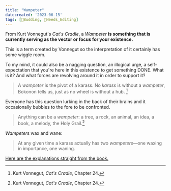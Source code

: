 ```yaml
---
title: "Wampeter"
datecreated: '2023-06-15'
tags: [🌿Budding, 🧹Needs_Editing]
---
```

From Kurt Vonnegut's *Cat's Cradle*, a *Wampeter* **is something that is currently serving as the vector or focus for your existence.**

This is a term created by Vonnegut so the interpretation of it certainly has some wiggle room.

To my mind, it could also be a nagging question, an illogical urge, a self-expectation that you're here in this existence to get something DONE. What is it? And what forces are revolving around it in order to support it?

>A  *wampeter* is the pivot of a karass. No *karass* is without a *wampeter*, Bokonon tells us, just as no wheel is without a hub. [^1]

[^1]: Kurt Vonnegut, *Cat's Cradle*, Chapter 24.

Everyone has this question lurking in the back of their brains and it occasionally bubbles to the fore to be confronted.

>Anything can be a *wampeter*: a tree, a rock, an animal, an idea, a book, a melody, the Holy Grail.[^2]

[^2]: Kurt Vonnegut, *Cat's Cradle*, Chapter 24.

*Wampeter*s wax and wane:

 >At any given time a karass actually has two *wampeters*—one waxing in importance, one waning.

[Here are the explanations straight from the book.](https://catscradle.neocities.org/chapter-24.html)
